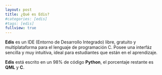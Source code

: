 ```yaml
---
layout: post
title: ¿Qué es Edis?
#categories: [edis]
#tags: [edis]
fullview: true
---
```


**Edis** es un IDE (Entorno de Desarrollo Integrado) libre, gratuito y multiplataforma para el lenguaje de programación C. Posee una interfáz sencilla y muy intuitiva, ideal para estudiantes que están en el aprendizaje. 

**Edis** está escrito en un 98% de código **Python**, el porcentaje restante es **QML** y **C**.